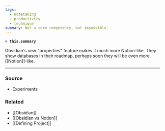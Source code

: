 ```yaml
---
tags:
  - notetaking
  - productivity
  - technique
summary: Not a core competency, but impossible.
---
```

**`= this.summary`**

Obsidian's new "properties" feature makes it much more Notion-like. They show databases in their roadmap, perhaps soon they will be even more [[Notion]]-like.

---
### Source
- Experiments

### Related
- [[Obsidian]]
- [[Obsidian vs Notion]]
- [[Defining Project]]